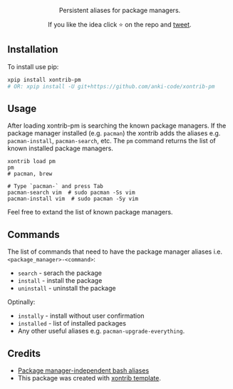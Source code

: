 <p align="center">
Persistent aliases for package managers.
</p>

<p align="center">  
If you like the idea click ⭐ on the repo and <a href="https://twitter.com/intent/tweet?text=Nice%20xontrib%20for%20the%20xonsh%20shell!&url=https://github.com/anki-code/xontrib-jump-to-dir" target="_blank">tweet</a>.
</p>

## Installation

To install use pip:

```bash
xpip install xontrib-pm
# OR: xpip install -U git+https://github.com/anki-code/xontrib-pm
```

## Usage

After loading xontrib-pm is searching the known package managers. If the package manager installed (e.g. `pacman`) the xontrib adds the aliases e.g. `pacman-install`, `pacman-search`, etc. The `pm` command returns the list of known installed package managers.

```xsh
xontrib load pm
pm
# pacman, brew

# Type `pacman-` and press Tab
pacman-search vim  # sudo pacman -Ss vim
pacman-install vim  # sudo pacman -Sy vim
```

Feel free to extand the list of known package managers.

## Commands

The list of commands that need to have the package manager aliases i.e. `<package_manager>-<command>`:
* `search` - serach the package
* `install` - install the package
* `uninstall` - uninstall the package

Optinally:
* `instally` - install without user confirmation
* `installed` - list of installed packages
* Any other useful aliases e.g. `pacman-upgrade-everything`.

## Credits

* [Package manager-independent bash aliases](https://gist.github.com/rroblak/8137276)
* This package was created with [xontrib template](https://github.com/xonsh/xontrib-template).
